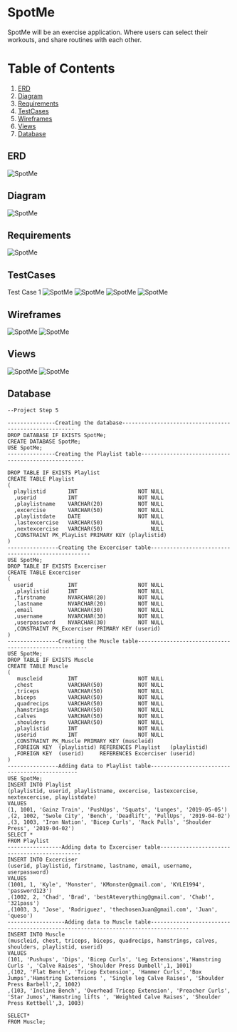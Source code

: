 # SpotMe
SpotMe will be an exercise application. Where users can select their workouts, and share routines with each other.
# Table of Contents
1. [ERD](https://github.com/JAVENT12/SpotMe#erd)
2. [Diagram](https://github.com/JAVENT12/SpotMe#diagram)
3. [Requirements](https://github.com/JAVENT12/SpotMe#requirements)
4. [TestCases](https://github.com/JAVENT12/SpotMe#testcases)
5. [Wireframes](https://github.com/JAVENT12/SpotMe#wireframes)
6. [Views](https://github.com/JAVENT12/SpotMe#views)
7. [Database](https://github.com/JAVENT12/SpotMe#database)


## ERD
![SpotMe](ERD(New1).jpg)

## Diagram
![SpotMe](SpotMeDiagram(1).JPG)

## Requirements
![SpotMe](RTM&TestPlanning.JPG)

## TestCases
Test Case 1
![SpotMe](TC1R1-1.JPG)
![SpotMe](TC1R1-2.JPG)
![SpotMe](TC1R1-3.JPG)
![SpotMe](TC1R1-4.JPG)
## Wireframes
![SpotMe](PlaylistPage.jpg)
![SpotMe](LoginPage.jpg)

## Views
![SpotMe](SignUp.JPG)
![SpotMe](FAQ.JPG)

## Database

````
--Project Step 5

---------------Creating the database-------------------------------------------------------
DROP DATABASE IF EXISTS SpotMe;
CREATE DATABASE SpotMe;
USE SpotMe;
---------------Creating the Playlist table----------------------------------------------------

DROP TABLE IF EXISTS Playlist
CREATE TABLE Playlist
(
  playlistid       INT                   NOT NULL
  ,userid          INT                   NOT NULL
  ,playlistname    VARCHAR(20)           NOT NULL
  ,excercise       VARCHAR(50)           NOT NULL
  ,playlistdate    DATE                  NOT NULL
  ,lastexcercise   VARCHAR(50)               NULL
  ,nextexcercise   VARCHAR(50)               NULL 
  ,CONSTRAINT PK_PlayList PRIMARY KEY (playlistid)
)
----------------Creating the Excerciser table---------------------------------------------------
USE SpotMe;
DROP TABLE IF EXISTS Excerciser
CREATE TABLE Excerciser
(
  userid           INT                   NOT NULL
  ,playlistid      INT                   NOT NULL 
  ,firstname       NVARCHAR(20)          NOT NULL
  ,lastname        NVARCHAR(20)          NOT NULL
  ,email           VARCHAR(30)           NOT NULL  
  ,username        NVARCHAR(30)          NOT NULL
  ,userpassword    NVARCHAR(30)          NOT NULL
  ,CONSTRAINT PK_Excerciser PRIMARY KEY (userid)
)
----------------Creating the Muscle table------------------------------------------------------
USE SpotMe;
DROP TABLE IF EXISTS Muscle
CREATE TABLE Muscle
(
   muscleid        INT                   NOT NULL  
  ,chest           VARCHAR(50)           NOT NULL
  ,triceps         VARCHAR(50)           NOT NULL
  ,biceps          VARCHAR(50)           NOT NULL
  ,quadrecips      VARCHAR(50)           NOT NULL
  ,hamstrings      VARCHAR(50)           NOT NULL
  ,calves          VARCHAR(50)           NOT NULL
  ,shoulders       VARCHAR(50)           NOT NULL
  ,playlistid      INT                   NOT NULL
  ,userid          INT                   NOT NULL 
  ,CONSTRAINT PK_Muscle PRIMARY KEY (muscleid)
  ,FOREIGN KEY  (playlistid) REFERENCES Playlist   (playlistid)
  ,FOREIGN KEY  (userid)     REFERENCES Excerciser (userid)
)
----------------Adding data to Playlist table-----------------------------------------------
USE SpotMe;
INSERT INTO Playlist
(playlistid, userid, playlistname, excercise, lastexcercise, nextexcercise, playlistdate)
VALUES
(1, 1001, 'Gainz Train', 'PushUps', 'Squats', 'Lunges', '2019-05-05')
,(2, 1002, 'Swole City', 'Bench', 'Deadlift', 'PullUps', '2019-04-02') 
,(3, 1003, 'Iron Nation', 'Bicep Curls', 'Rack Pulls', 'Shoulder Press', '2019-04-02') 
SELECT *
FROM Playlist
-----------------Adding data to Excerciser table---------------------------------------------
INSERT INTO Excerciser
(userid, playlistid, firstname, lastname, email, username, userpassword)
VALUES
(1001, 1, 'Kyle', 'Monster', 'KMonster@gmail.com', 'KYLE1994', 'password123')
,(1002, 2, 'Chad', 'Brad', 'bestAteverything@gmail.com', 'Chab!', '321pass')
,(1003, 3, 'Jose', 'Rodriguez', 'thechosenJuan@gmail.com', 'Juan', 'queso')
------------------Adding data to Muscle table----------------------------------------------------------------------------------
INSERT INTO Muscle
(muscleid, chest, triceps, biceps, quadrecips, hamstrings, calves, shoulders, playlistid, userid)
VALUES
(101, 'Pushups', 'Dips', 'Bicep Curls', 'Leg Extensions','Hamstring Curls ', 'Calve Raises', 'Shoulder Press Dumbell',1, 1001) 
,(102, 'Flat Bench', 'Tricep Extension', 'Hammer Curls', 'Box Jumps','Hamstring Extensions ', 'Single leg Calve Raises', 'Shoulder Press Barbell',2, 1002) 
,(103, 'Incline Bench', 'Overhead Tricep Extension', 'Preacher Curls', 'Star Jumos','Hamstring lifts ', 'Weighted Calve Raises', 'Shoulder Press Kettbell',3, 1003) 

SELECT*
FROM Muscle;

````
